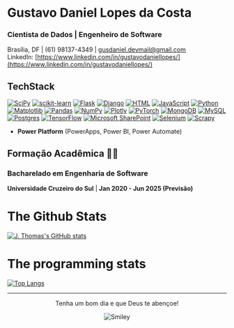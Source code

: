 # Gustavo Daniel Lopes da Costa
### Cientista de Dados | Engenheiro de Software  
Brasília, DF | (61) 98137-4349 | gusdaniel.devmail@gmail.com  
LinkedIn: [https://www.linkedin.com/in/gustavodaniellopes/](https://www.linkedin.com/in/gustavodaniellopes/)


## TechStack 

  
[![SciPy](https://img.shields.io/badge/SciPy-%230C55A5.svg?style=for-the-badge&logo=scipy&logoColor=%white)](#)
[![scikit-learn](https://img.shields.io/badge/scikit--learn-%23F7931E.svg?style=for-the-badge&logo=scikit-learn&logoColor=white)](#)
[![Flask](https://img.shields.io/badge/flask-%23000.svg?style=for-the-badge&logo=flask&logoColor=white)](#)
[![Django](https://img.shields.io/badge/django-%23092E20.svg?style=for-the-badge&logo=django&logoColor=white)](#)
[![HTML](https://img.shields.io/badge/HTML-%23E34F26.svg?logo=html5&logoColor=white)](#)
[![JavaScript](https://img.shields.io/badge/JavaScript-F7DF1E?logo=javascript&logoColor=000)](#)
[![Python](https://img.shields.io/badge/Python-3776AB?logo=python&logoColor=fff)](#)
[![Matplotlib](https://img.shields.io/badge/Matplotlib-%23ffffff.svg?style=for-the-badge&logo=Matplotlib&logoColor=black)](#)
[![Pandas](https://img.shields.io/badge/Pandas-150458?logo=pandas&logoColor=fff)](#)
[![NumPy](https://img.shields.io/badge/NumPy-4DABCF?logo=numpy&logoColor=fff)](#)
[![Plotly](https://img.shields.io/badge/Plotly-%233F4F75.svg?style=for-the-badge&logo=plotly&logoColor=white)](#)
[![PyTorch](https://img.shields.io/badge/PyTorch-%23EE4C2C.svg?style=for-the-badge&logo=PyTorch&logoColor=white)](#)
[![MongoDB](https://img.shields.io/badge/MongoDB-%234ea94b.svg?logo=mongodb&logoColor=white)](#)
[![MySQL](https://img.shields.io/badge/MySQL-4479A1?logo=mysql&logoColor=fff)](#)
[![Postgres](https://img.shields.io/badge/Postgres-%23316192.svg?logo=postgresql&logoColor=white)](#)
[![TensorFlow](https://img.shields.io/badge/TensorFlow-%23FF6F00.svg?style=for-the-badge&logo=TensorFlow&logoColor=white)](#)
[![Microsoft SharePoint ](https://img.shields.io/badge/Microsoft_SharePoint-0078D4?style=for-the-badge&logo=microsoft-sharepoint&logoColor=white)](#)
[![Selenium](https://img.shields.io/badge/-selenium-%43B02A?style=for-the-badge&logo=selenium&logoColor=white)](#)
[![Scrapy](https://img.shields.io/badge/scrapy-%2360a839.svg?style=for-the-badge&logo=scrapy&logoColor=d1d2d3)](#)

- **Power Platform** (PowerApps, Power BI, Power Automate)

## Formação Acadêmica 👨‍🎓

### **Bacharelado em Engenharia de Software**  
**Universidade Cruzeiro do Sul** | **Jan 2020 - Jun 2025 (Previsão)**

# The Github Stats
[![J. Thomas's GitHub stats](https://github-readme-stats.vercel.app/api?username=GustavoDanielL&theme=transparent&show_icons=true&show=prs_merged,prs_merged_percentage)](https://github.com/GustavoDanielL/)
# The programming stats
[![Top Langs](https://github-readme-stats.vercel.app/api/top-langs/?username=GustavoDanielL&langs_count=6&layout=compact&theme=transparent)](https://github.com/GustavoDanielL/)

---
<div align="center">
<p>Tenha um bom dia e que Deus te abençoe!</p>
<div>
<img src="https://github.com/fnky/fnky/raw/fnky/img/smile.gif" alt="Smiley" align="center">
</div>
</div>

